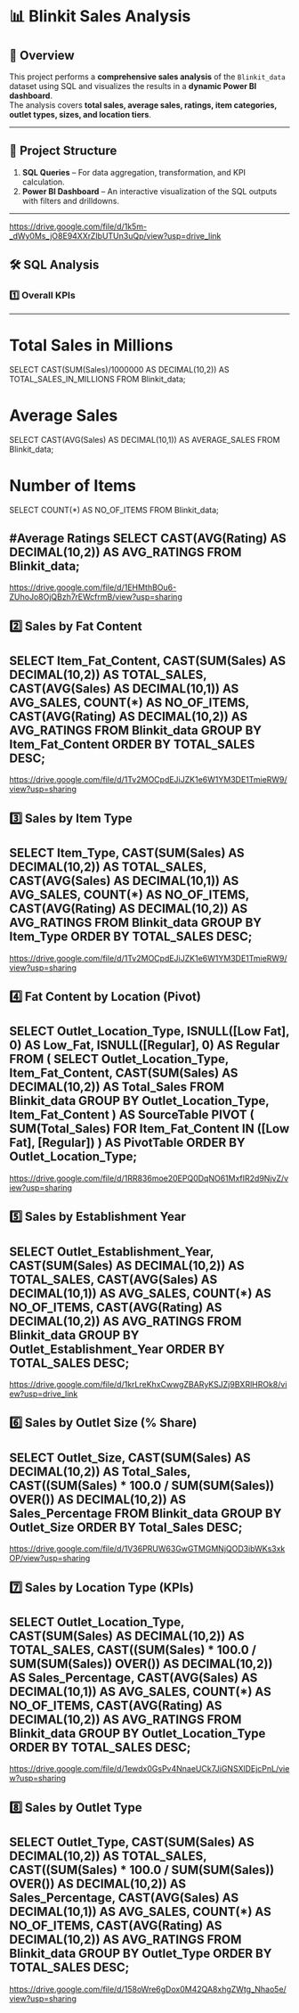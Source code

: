 # 📊 Blinkit Sales Analysis

## 📌 Overview
This project performs a **comprehensive sales analysis** of the `Blinkit_data` dataset using SQL and visualizes the results in a **dynamic Power BI dashboard**.  
The analysis covers **total sales, average sales, ratings, item categories, outlet types, sizes, and location tiers**.

---

## 📂 Project Structure
1. **SQL Queries** – For data aggregation, transformation, and KPI calculation.  
2. **Power BI Dashboard** – An interactive visualization of the SQL outputs with filters and drilldowns.

---
https://drive.google.com/file/d/1k5m-_dWy0Ms_jO8E94XXrZIbUTUn3uQp/view?usp=drive_link

## 🛠 SQL Analysis

### 1️⃣ Overall KPIs
---
# Total Sales in Millions
SELECT CAST(SUM(Sales)/1000000 AS DECIMAL(10,2)) AS TOTAL_SALES_IN_MILLIONS FROM Blinkit_data;

# Average Sales
SELECT CAST(AVG(Sales) AS DECIMAL(10,1)) AS AVERAGE_SALES FROM Blinkit_data;

# Number of Items
SELECT COUNT(*) AS NO_OF_ITEMS FROM Blinkit_data;

 #Average Ratings
SELECT CAST(AVG(Rating) AS DECIMAL(10,2)) AS AVG_RATINGS FROM Blinkit_data;
---
https://drive.google.com/file/d/1EHMthBOu6-ZUhoJo8OjQBzh7rEWcfrmB/view?usp=sharing


2️⃣ Sales by Fat Content
---
SELECT Item_Fat_Content, 
    CAST(SUM(Sales) AS DECIMAL(10,2)) AS TOTAL_SALES,
    CAST(AVG(Sales) AS DECIMAL(10,1)) AS AVG_SALES,
    COUNT(*) AS NO_OF_ITEMS,
    CAST(AVG(Rating) AS DECIMAL(10,2)) AS AVG_RATINGS
FROM Blinkit_data
GROUP BY Item_Fat_Content
ORDER BY TOTAL_SALES DESC;
---
https://drive.google.com/file/d/1Tv2MOCpdEJiJZK1e6W1YM3DE1TmieRW9/view?usp=sharing

3️⃣ Sales by Item Type
---
SELECT Item_Type, 
    CAST(SUM(Sales) AS DECIMAL(10,2)) AS TOTAL_SALES,
    CAST(AVG(Sales) AS DECIMAL(10,1)) AS AVG_SALES,
    COUNT(*) AS NO_OF_ITEMS,
    CAST(AVG(Rating) AS DECIMAL(10,2)) AS AVG_RATINGS
FROM Blinkit_data
GROUP BY Item_Type
ORDER BY TOTAL_SALES DESC;
---
https://drive.google.com/file/d/1Tv2MOCpdEJiJZK1e6W1YM3DE1TmieRW9/view?usp=sharing

4️⃣ Fat Content by Location (Pivot)
---
SELECT Outlet_Location_Type, 
       ISNULL([Low Fat], 0) AS Low_Fat, 
       ISNULL([Regular], 0) AS Regular
FROM (
    SELECT Outlet_Location_Type, Item_Fat_Content, 
           CAST(SUM(Sales) AS DECIMAL(10,2)) AS Total_Sales
    FROM Blinkit_data
    GROUP BY Outlet_Location_Type, Item_Fat_Content
) AS SourceTable
PIVOT (
    SUM(Total_Sales) 
    FOR Item_Fat_Content IN ([Low Fat], [Regular])
) AS PivotTable
ORDER BY Outlet_Location_Type;
---
https://drive.google.com/file/d/1RR836moe20EPQ0DqNO61MxfIR2d9NjvZ/view?usp=sharing

5️⃣ Sales by Establishment Year
---
SELECT Outlet_Establishment_Year, 
    CAST(SUM(Sales) AS DECIMAL(10,2)) AS TOTAL_SALES,
    CAST(AVG(Sales) AS DECIMAL(10,1)) AS AVG_SALES,
    COUNT(*) AS NO_OF_ITEMS,
    CAST(AVG(Rating) AS DECIMAL(10,2)) AS AVG_RATINGS
FROM Blinkit_data
GROUP BY Outlet_Establishment_Year
ORDER BY TOTAL_SALES DESC;
---
https://drive.google.com/file/d/1krLreKhxCwwgZBARyKSJZj9BXRlHROk8/view?usp=drive_link

6️⃣ Sales by Outlet Size (% Share)
---
SELECT Outlet_Size, 
    CAST(SUM(Sales) AS DECIMAL(10,2)) AS Total_Sales,
    CAST((SUM(Sales) * 100.0 / SUM(SUM(Sales)) OVER()) AS DECIMAL(10,2)) AS Sales_Percentage
FROM Blinkit_data
GROUP BY Outlet_Size
ORDER BY Total_Sales DESC;
---
https://drive.google.com/file/d/1V36PRUW63GwGTMGMNjQOD3ibWKs3xkOP/view?usp=sharing

7️⃣ Sales by Location Type (KPIs)
---
SELECT Outlet_Location_Type, 
    CAST(SUM(Sales) AS DECIMAL(10,2)) AS TOTAL_SALES,
    CAST((SUM(Sales) * 100.0 / SUM(SUM(Sales)) OVER()) AS DECIMAL(10,2)) AS Sales_Percentage,
    CAST(AVG(Sales) AS DECIMAL(10,1)) AS AVG_SALES,
    COUNT(*) AS NO_OF_ITEMS,
    CAST(AVG(Rating) AS DECIMAL(10,2)) AS AVG_RATINGS
FROM Blinkit_data
GROUP BY Outlet_Location_Type
ORDER BY TOTAL_SALES DESC;
---
https://drive.google.com/file/d/1ewdx0GsPv4NnaeUCk7JiGNSXlDEjcPnL/view?usp=sharing

8️⃣ Sales by Outlet Type
---
SELECT Outlet_Type, 
    CAST(SUM(Sales) AS DECIMAL(10,2)) AS TOTAL_SALES,
    CAST((SUM(Sales) * 100.0 / SUM(SUM(Sales)) OVER()) AS DECIMAL(10,2)) AS Sales_Percentage,
    CAST(AVG(Sales) AS DECIMAL(10,1)) AS AVG_SALES,
    COUNT(*) AS NO_OF_ITEMS,
    CAST(AVG(Rating) AS DECIMAL(10,2)) AS AVG_RATINGS
FROM Blinkit_data
GROUP BY Outlet_Type
ORDER BY TOTAL_SALES DESC;
---
https://drive.google.com/file/d/158oWre6gDox0M42QA8xhgZWtg_Nhao5e/view?usp=sharing


